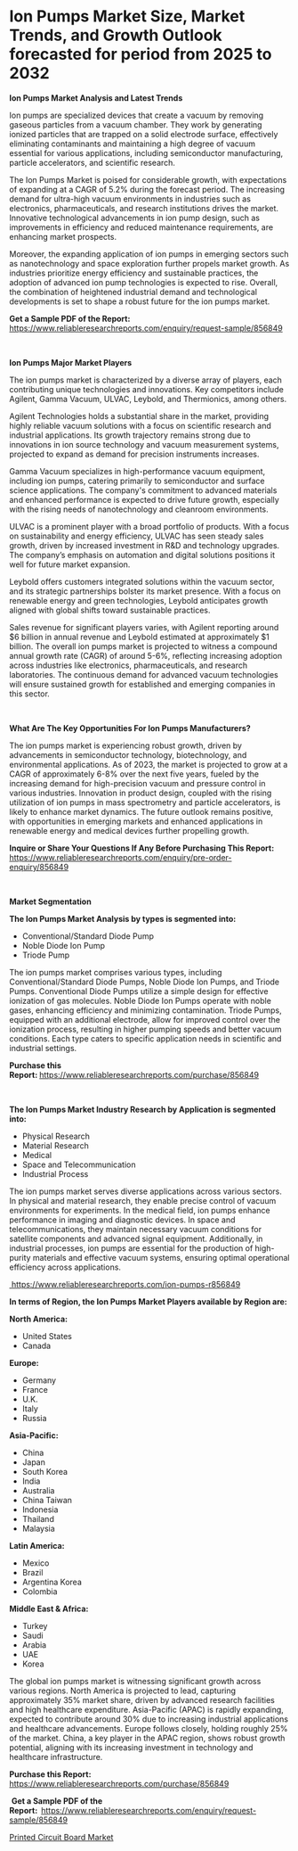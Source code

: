 <p><h1>Ion Pumps Market Size, Market Trends, and Growth Outlook forecasted for period from 2025 to 2032</h1></p><p><strong>Ion Pumps Market Analysis and Latest Trends</strong></p>
<p><p>Ion pumps are specialized devices that create a vacuum by removing gaseous particles from a vacuum chamber. They work by generating ionized particles that are trapped on a solid electrode surface, effectively eliminating contaminants and maintaining a high degree of vacuum essential for various applications, including semiconductor manufacturing, particle accelerators, and scientific research.</p><p>The Ion Pumps Market is poised for considerable growth, with expectations of expanding at a CAGR of 5.2% during the forecast period. The increasing demand for ultra-high vacuum environments in industries such as electronics, pharmaceuticals, and research institutions drives the market. Innovative technological advancements in ion pump design, such as improvements in efficiency and reduced maintenance requirements, are enhancing market prospects. </p><p>Moreover, the expanding application of ion pumps in emerging sectors such as nanotechnology and space exploration further propels market growth. As industries prioritize energy efficiency and sustainable practices, the adoption of advanced ion pump technologies is expected to rise. Overall, the combination of heightened industrial demand and technological developments is set to shape a robust future for the ion pumps market.</p></p>
<p><strong>Get a Sample PDF of the Report:&nbsp;</strong> <a href="https://www.reliableresearchreports.com/enquiry/request-sample/856849?utm_campaign=2395&utm_medium=2&utm_source=Github&utm_content=ia&utm_term=06042025&utm_id=ion-pumps">https://www.reliableresearchreports.com/enquiry/request-sample/856849</a></p>
<p>&nbsp;</p>
<p><strong>Ion Pumps Major Market Players</strong></p>
<p><p>The ion pumps market is characterized by a diverse array of players, each contributing unique technologies and innovations. Key competitors include Agilent, Gamma Vacuum, ULVAC, Leybold, and Thermionics, among others. </p><p>Agilent Technologies holds a substantial share in the market, providing highly reliable vacuum solutions with a focus on scientific research and industrial applications. Its growth trajectory remains strong due to innovations in ion source technology and vacuum measurement systems, projected to expand as demand for precision instruments increases.</p><p>Gamma Vacuum specializes in high-performance vacuum equipment, including ion pumps, catering primarily to semiconductor and surface science applications. The company's commitment to advanced materials and enhanced performance is expected to drive future growth, especially with the rising needs of nanotechnology and cleanroom environments.</p><p>ULVAC is a prominent player with a broad portfolio of products. With a focus on sustainability and energy efficiency, ULVAC has seen steady sales growth, driven by increased investment in R&D and technology upgrades. The company’s emphasis on automation and digital solutions positions it well for future market expansion.</p><p>Leybold offers customers integrated solutions within the vacuum sector, and its strategic partnerships bolster its market presence. With a focus on renewable energy and green technologies, Leybold anticipates growth aligned with global shifts toward sustainable practices.</p><p>Sales revenue for significant players varies, with Agilent reporting around $6 billion in annual revenue and Leybold estimated at approximately $1 billion. The overall ion pumps market is projected to witness a compound annual growth rate (CAGR) of around 5-6%, reflecting increasing adoption across industries like electronics, pharmaceuticals, and research laboratories. The continuous demand for advanced vacuum technologies will ensure sustained growth for established and emerging companies in this sector.</p></p>
<p>&nbsp;</p>
<p><strong>What Are The Key Opportunities For Ion Pumps Manufacturers?</strong></p>
<p><p>The ion pumps market is experiencing robust growth, driven by advancements in semiconductor technology, biotechnology, and environmental applications. As of 2023, the market is projected to grow at a CAGR of approximately 6-8% over the next five years, fueled by the increasing demand for high-precision vacuum and pressure control in various industries. Innovation in product design, coupled with the rising utilization of ion pumps in mass spectrometry and particle accelerators, is likely to enhance market dynamics. The future outlook remains positive, with opportunities in emerging markets and enhanced applications in renewable energy and medical devices further propelling growth.</p></p>
<p><strong>Inquire or Share Your Questions If Any Before Purchasing This Report:</strong> <a href="https://www.reliableresearchreports.com/enquiry/pre-order-enquiry/856849?utm_campaign=2395&utm_medium=2&utm_source=Github&utm_content=ia&utm_term=06042025&utm_id=ion-pumps">https://www.reliableresearchreports.com/enquiry/pre-order-enquiry/856849</a></p>
<p>&nbsp;</p>
<p><strong>Market Segmentation</strong></p>
<p><strong>The Ion Pumps Market Analysis by types is segmented into:</strong></p>
<p><ul><li>Conventional/Standard Diode Pump</li><li>Noble Diode Ion Pump</li><li>Triode Pump</li></ul></p>
<p><p>The ion pumps market comprises various types, including Conventional/Standard Diode Pumps, Noble Diode Ion Pumps, and Triode Pumps. Conventional Diode Pumps utilize a simple design for effective ionization of gas molecules. Noble Diode Ion Pumps operate with noble gases, enhancing efficiency and minimizing contamination. Triode Pumps, equipped with an additional electrode, allow for improved control over the ionization process, resulting in higher pumping speeds and better vacuum conditions. Each type caters to specific application needs in scientific and industrial settings.</p></p>
<p><strong>Purchase this Report:&nbsp;</strong><a href="https://www.reliableresearchreports.com/purchase/856849?utm_campaign=2395&utm_medium=2&utm_source=Github&utm_content=ia&utm_term=06042025&utm_id=ion-pumps">https://www.reliableresearchreports.com/purchase/856849</a></p>
<p>&nbsp;</p>
<p><strong>The Ion Pumps Market Industry Research by Application is segmented into:</strong></p>
<p><ul><li>Physical Research</li><li>Material Research</li><li>Medical</li><li>Space and Telecommunication</li><li>Industrial Process</li></ul></p>
<p><p>The ion pumps market serves diverse applications across various sectors. In physical and material research, they enable precise control of vacuum environments for experiments. In the medical field, ion pumps enhance performance in imaging and diagnostic devices. In space and telecommunications, they maintain necessary vacuum conditions for satellite components and advanced signal equipment. Additionally, in industrial processes, ion pumps are essential for the production of high-purity materials and effective vacuum systems, ensuring optimal operational efficiency across applications.</p></p>
<p><a href="https://www.reliableresearchreports.com/ion-pumps-r856849?utm_campaign=2395&utm_medium=2&utm_source=Github&utm_content=ia&utm_term=06042025&utm_id=ion-pumps">&nbsp;https://www.reliableresearchreports.com/ion-pumps-r856849</a></p>
<p><strong>In terms of Region, the Ion Pumps Market Players available by Region are:</strong></p>
<p>
    <p> <strong> North America: </strong>
        <ul>
            <li>United States</li>
            <li>Canada</li>
        </ul>
        </p> 
    <p> <strong> Europe: </strong>
        <ul>
            <li>Germany</li>
            <li>France</li>
            <li>U.K.</li>
            <li>Italy</li>
            <li>Russia</li>
        </ul>
        </p> 
    <p> <strong> Asia-Pacific: </strong>
        <ul>
            <li>China</li>
            <li>Japan</li>
            <li>South Korea</li>
            <li>India</li>
            <li>Australia</li>
            <li>China Taiwan</li>
            <li>Indonesia</li>
            <li>Thailand</li>
            <li>Malaysia</li>
        </ul>
        </p> 
    <p> <strong> Latin America: </strong>
        <ul>
            <li>Mexico</li>
            <li>Brazil</li>
            <li>Argentina Korea</li>
            <li>Colombia</li>
        </ul>
        </p> 
    <p> <strong> Middle East & Africa: </strong>
        <ul>
            <li>Turkey</li>
            <li>Saudi</li>
            <li>Arabia</li>
            <li>UAE</li>
            <li>Korea</li>
        </ul>
    </p>
    </p>
<p><p>The global ion pumps market is witnessing significant growth across various regions. North America is projected to lead, capturing approximately 35% market share, driven by advanced research facilities and high healthcare expenditure. Asia-Pacific (APAC) is rapidly expanding, expected to contribute around 30% due to increasing industrial applications and healthcare advancements. Europe follows closely, holding roughly 25% of the market. China, a key player in the APAC region, shows robust growth potential, aligning with its increasing investment in technology and healthcare infrastructure.</p></p>
<p><strong>Purchase this Report: </strong><a href="https://www.reliableresearchreports.com/purchase/856849?utm_campaign=2395&utm_medium=2&utm_source=Github&utm_content=ia&utm_term=06042025&utm_id=ion-pumps">https://www.reliableresearchreports.com/purchase/856849</a></p>
<p>&nbsp;<strong>Get a Sample PDF of the Report:&nbsp;&nbsp;</strong><a href="https://www.reliableresearchreports.com/enquiry/request-sample/856849?utm_campaign=2395&utm_medium=2&utm_source=Github&utm_content=ia&utm_term=06042025&utm_id=ion-pumps">https://www.reliableresearchreports.com/enquiry/request-sample/856849</a></p>
<p><strong></strong></p>
<p><p><a href="https://github.com/hillsmyung726/Market-Research-Report-List-1/blob/main/printed-circuit-board-market.md?utm_campaign=2395&utm_medium=2&utm_source=Github&utm_content=ia&utm_term=06042025&utm_id=ion-pumps">Printed Circuit Board Market</a></p></p>